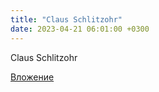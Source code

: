 ```yaml
---
title: "Claus Schlitzohr"
date: 2023-04-21 06:01:00 +0300
---
```


Claus Schlitzohr

[Вложение](https://vk.com/photo425957848_457343011)
